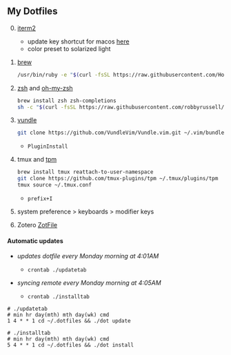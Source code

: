 ## My Dotfiles

0. [iterm2](https://www.iterm2.com/)
    + update key shortcut for macos [here](https://stackoverflow.com/questions/6205157/iterm-2-how-to-set-keyboard-shortcuts-to-jump-to-beginning-end-of-line)
    + color preset to solarized light

1. [brew](https://brew.sh/)
    ```sh
    /usr/bin/ruby -e "$(curl -fsSL https://raw.githubusercontent.com/Homebrew/install/master/install)"
    ```


2. [zsh](https://github.com/robbyrussell/oh-my-zsh/wiki/Installing-ZSH) and [oh-my-zsh](https://github.com/robbyrussell/oh-my-zsh)
    ```sh
    brew install zsh zsh-completions 
    sh -c "$(curl -fsSL https://raw.githubusercontent.com/robbyrussell/oh-my-zsh/master/tools/install.sh)"
    ```


3. [vundle](https://github.com/VundleVim/Vundle.vim.git)
    ```sh
    git clone https://github.com/VundleVim/Vundle.vim.git ~/.vim/bundle/Vundle.vim  
    ```
    + `PluginInstall`

4. tmux and [tpm](https://github.com/tmux-plugins/tpm)
    ```sh
    brew install tmux reattach-to-user-namespace
    git clone https://github.com/tmux-plugins/tpm ~/.tmux/plugins/tpm
    tmux source ~/.tmux.conf
    ```
    + `prefix+I`

5. system preference > keyboards > modifier keys


6. Zotero [ZotFile](http://zotfile.com/)



#### Automatic updates

+ _updates dotfile every Monday morning at 4:01AM_
    + `crontab ./updatetab`

+ _syncing remote every Monday morning at 4:05AM_ 
    + `crontab ./installtab`

```
# ./updatetab
# min hr day(mth) mth day(wk) cmd
1 4 * * 1 cd ~/.dotfiles && ./dot update

# ./installtab
# min hr day(mth) mth day(wk) cmd
5 4 * * 1 cd ~/.dotfiles && ./dot install
```
